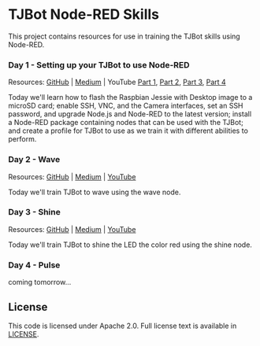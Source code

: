 # TJBot Node-RED Skills

This project contains resources for use in training the TJBot skills using Node-RED.

### Day 1 - Setting up your TJBot to use Node-RED

Resources: [GitHub](1-setup) | [Medium](https://medium.com/@jeancarlbisson/setting-up-your-tjbot-to-use-node-red-df94ff94a114) | YouTube [Part 1](https://www.youtube.com/watch?v=J23LdKeghBg), [Part 2](https://www.youtube.com/watch?v=xLfpcJYa8eI), [Part 3](https://www.youtube.com/watch?v=EKmSuDYbzhE), [Part 4](https://www.youtube.com/watch?v=Je9VJv_sxt8)

Today we'll learn how to flash the Raspbian Jessie with Desktop image to a microSD card; enable SSH, VNC, and the Camera interfaces, set an SSH password, and upgrade Node.js and Node-RED to the latest version; install a Node-RED package containing nodes that can be used with the TJBot; and create a profile for TJBot to use as we train it with different abilities to perform. 

### Day 2 - Wave

Resources: [GitHub](2-wave) | [Medium](https://medium.com/@jeancarlbisson/train-tjbot-to-wave-in-node-red-62826d269ba5) | [YouTube](https://www.youtube.com/watch?v=uE8pvLttipU)

Today we'll train TJBot to wave using the wave node.

### Day 3 - Shine

Resources: [GitHub](3-shine) | [Medium](https://medium.com/@jeancarlbisson/train-tjbot-to-wave-in-node-red-62826d269ba5) | [YouTube](https://www.youtube.com/watch?v=8htZriltJuc)

Today we'll train TJBot to shine the LED the color red using the shine node.

### Day 4 - Pulse

coming tomorrow...

## License

This code is licensed under Apache 2.0. Full license text is available in [LICENSE](LICENSE).
